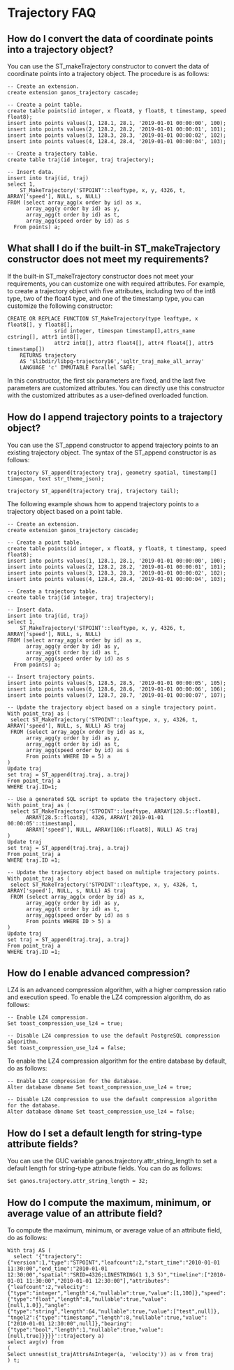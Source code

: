 # Trajectory FAQ

## How do I convert the data of coordinate points into a trajectory object?

You can use the ST\_makeTrajectory constructor to convert the data of coordinate points into a trajectory object. The procedure is as follows:

```
-- Create an extension.
create extension ganos_trajectory cascade;

-- Create a point table.
create table points(id integer, x float8, y float8, t timestamp, speed float8);
insert into points values(1, 128.1, 28.1, '2019-01-01 00:00:00', 100);
insert into points values(2, 128.2, 28.2, '2019-01-01 00:00:01', 101);
insert into points values(3, 128.3, 28.3, '2019-01-01 00:00:02', 102);
insert into points values(4, 128.4, 28.4, '2019-01-01 00:00:04', 103);

-- Create a trajectory table.
create table traj(id integer, traj trajectory);

-- Insert data.
insert into traj(id, traj) 
select 1, 
    ST_MakeTrajectory('STPOINT'::leaftype, x, y, 4326, t, ARRAY['speed'], NULL, s, NULL) 
FROM (select array_agg(x order by id) as x,  
      array_agg(y order by id) as y,
      array_agg(t order by id) as t,
      array_agg(speed order by id) as s
  From points) a;
```

## What shall I do if the built-in ST\_makeTrajectory constructor does not meet my requirements?

If the built-in ST\_makeTrajectory constructor does not meet your requirements, you can customize one with required attributes. For example, to create a trajectory object with five attributes, including two of the int8 type, two of the float4 type, and one of the timestamp type, you can customize the following constructor:

```
CREATE OR REPLACE FUNCTION ST_MakeTrajectory(type leaftype, x float8[], y float8[],  
               srid integer, timespan timestamp[],attrs_name cstring[], attr1 int8[], 
               attr2 int8[], attr3 float4[], attr4 float4[], attr5 timestamp[])
    RETURNS trajectory
    AS '$libdir/libpg-trajectory16','sqltr_traj_make_all_array'
    LANGUAGE 'c' IMMUTABLE Parallel SAFE;
```

In this constructor, the first six parameters are fixed, and the last five parameters are customized attributes. You can directly use this constructor with the customized attributes as a user-defined overloaded function.

## How do I append trajectory points to a trajectory object?

You can use the ST\_append constructor to append trajectory points to an existing trajectory object. The syntax of the ST\_append constructor is as follows:

```
trajectory ST_append(trajectory traj, geometry spatial, timestamp[] timespan, text str_theme_json);

trajectory ST_append(trajectory traj, trajectory tail);
```

The following example shows how to append trajectory points to a trajectory object based on a point table.

```
-- Create an extension.
create extension ganos_trajectory cascade;

-- Create a point table.
create table points(id integer, x float8, y float8, t timestamp, speed float8);
insert into points values(1, 128.1, 28.1, '2019-01-01 00:00:00', 100);
insert into points values(2, 128.2, 28.2, '2019-01-01 00:00:01', 101);
insert into points values(3, 128.3, 28.3, '2019-01-01 00:00:02', 102);
insert into points values(4, 128.4, 28.4, '2019-01-01 00:00:04', 103);

-- Create a trajectory table.
create table traj(id integer, traj trajectory);

-- Insert data.
insert into traj(id, traj) 
select 1, 
    ST_MakeTrajectory('STPOINT'::leaftype, x, y, 4326, t, ARRAY['speed'], NULL, s, NULL) 
FROM (select array_agg(x order by id) as x,  
      array_agg(y order by id) as y,
      array_agg(t order by id) as t,
      array_agg(speed order by id) as s
  From points) a;
  
-- Insert trajectory points.
insert into points values(5, 128.5, 28.5, '2019-01-01 00:00:05', 105);
insert into points values(6, 128.6, 28.6, '2019-01-01 00:00:06', 106);
insert into points values(7, 128.7, 28.7, '2019-01-01 00:00:07', 107);

-- Update the trajectory object based on a single trajectory point.
With point_traj as (
 select ST_MakeTrajectory('STPOINT'::leaftype, x, y, 4326, t, ARRAY['speed'], NULL, s, NULL) AS traj
 FROM (select array_agg(x order by id) as x,  
      array_agg(y order by id) as y,
      array_agg(t order by id) as t,
      array_agg(speed order by id) as s
      From points WHERE ID = 5) a 
)
Update traj 
set traj = ST_append(traj.traj, a.traj)
From point_traj a
WHERE traj.ID=1;

-- Use a generated SQL script to update the trajectory object.
With point_traj as (
 select ST_MakeTrajectory('STPOINT'::leaftype, ARRAY[128.5::float8], 
      ARRAY[28.5::float8], 4326, ARRAY['2019-01-01 00:00:05'::timestamp], 
      ARRAY['speed'], NULL, ARRAY[106::float8], NULL) AS traj
)
Update traj 
set traj = ST_append(traj.traj, a.traj)
From point_traj a
WHERE traj.ID =1;

-- Update the trajectory object based on multiple trajectory points.
With point_traj as (
 select ST_MakeTrajectory('STPOINT'::leaftype, x, y, 4326, t, ARRAY['speed'], NULL, s, NULL) AS traj
 FROM (select array_agg(x order by id) as x,  
      array_agg(y order by id) as y,
      array_agg(t order by id) as t,
      array_agg(speed order by id) as s
      From points WHERE ID > 5) a 
)
Update traj 
set traj = ST_append(traj.traj, a.traj)
From point_traj a
WHERE traj.ID =1;
```

## How do I enable advanced compression?

LZ4 is an advanced compression algorithm, with a higher compression ratio and execution speed. To enable the LZ4 compression algorithm, do as follows:

```
-- Enable LZ4 compression.
Set toast_compression_use_lz4 = true; 

-- Disable LZ4 compression to use the default PostgreSQL compression algorithm.
Set toast_compression_use_lz4 = false;
```

To enable the LZ4 compression algorithm for the entire database by default, do as follows:

```
-- Enable LZ4 compression for the database.
Alter database dbname Set toast_compression_use_lz4 = true;

-- Disable LZ4 compression to use the default compression algorithm for the database.
Alter database dbname Set toast_compression_use_lz4 = false;
```

## How do I set a default length for string-type attribute fields?

You can use the GUC variable ganos.trajectory.attr\_string\_length to set a default length for string-type attribute fields. You can do as follows:

```
Set ganos.trajectory.attr_string_length = 32;
```

## How do I compute the maximum, minimum, or average value of an attribute field?

To compute the maximum, minimum, or average value of an attribute field, do as follows:

```
With traj AS (
  select '{"trajectory":{"version":1,"type":"STPOINT","leafcount":2,"start_time":"2010-01-01 11:30:00","end_time":"2010-01-01 12:30:00","spatial":"SRID=4326;LINESTRING(1 1,3 5)","timeline":["2010-01-01 11:30:00","2010-01-01 12:30:00"],"attributes":{"leafcount":2,"velocity":{"type":"integer","length":4,"nullable":true,"value":[1,100]},"speed":{"type":"float","length":8,"nullable":true,"value":[null,1.0]},"angle":{"type":"string","length":64,"nullable":true,"value":["test",null]}, "tngel2":{"type":"timestamp","length":8,"nullable":true,"value":["2010-01-01 12:30:00",null]},"bearing":{"type":"bool","length":1,"nullable":true,"value":[null,true]}}}}'::trajectory a)
select avg(v) from 
(
Select unnest(st_trajAttrsAsInteger(a, 'velocity')) as v from traj
) t;
```

